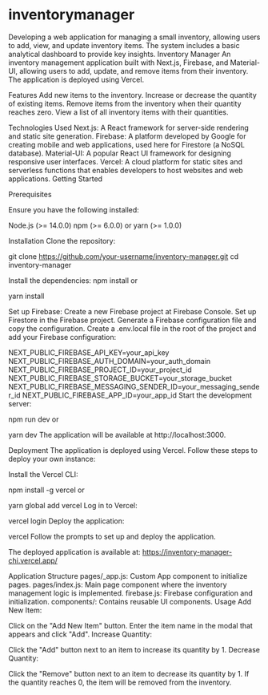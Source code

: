 # inventorymanager
Developing  a web application for managing a small inventory, allowing users to add, view, and update inventory items. The system  includes a basic analytical dashboard to provide key insights.
Inventory Manager
An inventory management application built with Next.js, Firebase, and Material-UI, allowing users to add, update, and remove items from their inventory. The application is deployed using Vercel.

Features
Add new items to the inventory.
Increase or decrease the quantity of existing items.
Remove items from the inventory when their quantity reaches zero.
View a list of all inventory items with their quantities.


Technologies Used
Next.js: A React framework for server-side rendering and static site generation.
Firebase: A platform developed by Google for creating mobile and web applications, used here for Firestore (a NoSQL database).
Material-UI: A popular React UI framework for designing responsive user interfaces.
Vercel: A cloud platform for static sites and serverless functions that enables developers to host websites and web applications.
Getting Started


Prerequisites

Ensure you have the following installed:

Node.js (>= 14.0.0)
npm (>= 6.0.0) or yarn (>= 1.0.0)

Installation
Clone the repository:

git clone https://github.com/your-username/inventory-manager.git
cd inventory-manager

Install the dependencies:
npm install
or

yarn install

Set up Firebase:
Create a new Firebase project at Firebase Console.
Set up Firestore in the Firebase project.
Generate a Firebase configuration file and copy the configuration.
Create a .env.local file in the root of the project and add your Firebase configuration:

NEXT_PUBLIC_FIREBASE_API_KEY=your_api_key
NEXT_PUBLIC_FIREBASE_AUTH_DOMAIN=your_auth_domain
NEXT_PUBLIC_FIREBASE_PROJECT_ID=your_project_id
NEXT_PUBLIC_FIREBASE_STORAGE_BUCKET=your_storage_bucket
NEXT_PUBLIC_FIREBASE_MESSAGING_SENDER_ID=your_messaging_sender_id
NEXT_PUBLIC_FIREBASE_APP_ID=your_app_id
Start the development server:

npm run dev
or

yarn dev
The application will be available at http://localhost:3000.

Deployment
The application is deployed using Vercel. Follow these steps to deploy your own instance:

Install the Vercel CLI:

npm install -g vercel
or

yarn global add vercel
Log in to Vercel:

vercel login
Deploy the application:

vercel
Follow the prompts to set up and deploy the application.

The deployed application is available at: https://inventory-manager-chi.vercel.app/

Application Structure
pages/_app.js: Custom App component to initialize pages.
pages/index.js: Main page component where the inventory management logic is implemented.
firebase.js: Firebase configuration and initialization.
components/: Contains reusable UI components.
Usage
Add New Item:

Click on the "Add New Item" button.
Enter the item name in the modal that appears and click "Add".
Increase Quantity:

Click the "Add" button next to an item to increase its quantity by 1.
Decrease Quantity:

Click the "Remove" button next to an item to decrease its quantity by 1.
If the quantity reaches 0, the item will be removed from the inventory.
